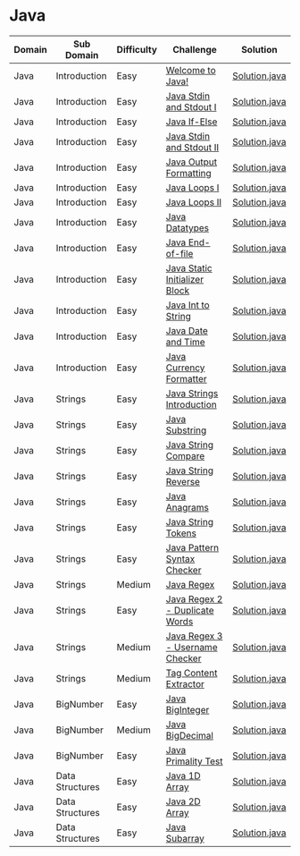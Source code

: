 # Java

| Domain    | Sub Domain      | Difficulty | Challenge                                                                                            | Solution                                                               |
| --------- | --------------- | ---------- | ---------------------------------------------------------------------------------------------------- | ---------------------------------------------------------------------- |
| Java      | Introduction    | Easy       | [Welcome to Java!](https://www.hackerrank.com/challenges/welcome-to-java)                            | [Solution.java](src/introduction/welcome/Solution.java?ts=4)           |
| Java      | Introduction    | Easy       | [Java Stdin and Stdout I](https://www.hackerrank.com/challenges/java-stdin-and-stdout-1)             | [Solution.java](src/introduction/stdinout1/Solution.java?ts=4)         |
| Java      | Introduction    | Easy       | [Java If-Else](https://www.hackerrank.com/challenges/java-if-else)                                   | [Solution.java](src/introduction/ifelse/Solution.java?ts=4)            |
| Java      | Introduction    | Easy       | [Java Stdin and Stdout II](https://www.hackerrank.com/challenges/java-stdin-stdout)                  | [Solution.java](src/introduction/stdinout2/Solution.java?ts=4)         |
| Java      | Introduction    | Easy       | [Java Output Formatting](https://www.hackerrank.com/challenges/java-output-formatting)               | [Solution.java](src/introduction/outputformatting/Solution.java?ts=4)  |
| Java      | Introduction    | Easy       | [Java Loops I](https://www.hackerrank.com/challenges/java-loops-i)                                   | [Solution.java](src/introduction/loops1/Solution.java?ts=4)            |
| Java      | Introduction    | Easy       | [Java Loops II](https://www.hackerrank.com/challenges/java-loops)                                    | [Solution.java](src/introduction/loops2/Solution.java?ts=4)            |
| Java      | Introduction    | Easy       | [Java Datatypes](https://www.hackerrank.com/challenges/java-datatypes)                               | [Solution.java](src/introduction/datatypes/Solution.java?ts=4)         |
| Java      | Introduction    | Easy       | [Java End-of-file](https://www.hackerrank.com/challenges/java-end-of-file)                           | [Solution.java](src/introduction/endoffile/Solution.java?ts=4)         |
| Java      | Introduction    | Easy       | [Java Static Initializer Block](https://www.hackerrank.com/challenges/java-static-initializer-block) | [Solution.java](src/introduction/staticinitblock/Solution.java?ts=4)   |
| Java      | Introduction    | Easy       | [Java Int to String](https://www.hackerrank.com/challenges/java-int-to-string)                       | [Solution.java](src/introduction/inttostr/Solution.java?ts=4)          |
| Java      | Introduction    | Easy       | [Java Date and Time](https://www.hackerrank.com/challenges/java-date-and-time)                       | [Solution.java](src/introduction/dateandtime/Solution.java?ts=4)       |
| Java      | Introduction    | Easy       | [Java Currency Formatter](https://www.hackerrank.com/challenges/java-currency-formatter)             | [Solution.java](src/introduction/currencyformatter/Solution.java?ts=4) |
| Java      | Strings         | Easy       | [Java Strings Introduction](https://www.hackerrank.com/challenges/java-strings-introduction)         | [Solution.java](src/strings/introduction/Solution.java?ts=4)           |
| Java      | Strings         | Easy       | [Java Substring](https://www.hackerrank.com/challenges/java-substring)                               | [Solution.java](src/strings/substring/Solution.java?ts=4)              |
| Java      | Strings         | Easy       | [Java String Compare](https://www.hackerrank.com/challenges/java-string-compare)                     | [Solution.java](src/strings/compare/Solution.java?ts=4)                |
| Java      | Strings         | Easy       | [Java String Reverse](https://www.hackerrank.com/challenges/java-string-reverse)                     | [Solution.java](src/strings/reverse/Solution.java?ts=4)                |
| Java      | Strings         | Easy       | [Java Anagrams](https://www.hackerrank.com/challenges/java-anagrams)                                 | [Solution.java](src/strings/anagrams/Solution.java?ts=4)               |
| Java      | Strings         | Easy       | [Java String Tokens](https://www.hackerrank.com/challenges/java-string-tokens)                       | [Solution.java](src/strings/tokens/Solution.java?ts=4)                 |
| Java      | Strings         | Easy       | [Java Pattern Syntax Checker](https://www.hackerrank.com/challenges/java-string-tokens)              | [Solution.java](src/strings/syntaxchecker/Solution.java?ts=4)          |
| Java      | Strings         | Medium     | [Java Regex](https://www.hackerrank.com/challenges/java-regex)                                       | [Solution.java](src/strings/regex/Solution.java?ts=4)                  |
| Java      | Strings         | Easy       | [Java Regex 2 - Duplicate Words](https://www.hackerrank.com/challenges/duplicate-word)               | [Solution.java](src/strings/duplicatewords/Solution.java?ts=4)         |
| Java      | Strings         | Medium     | [Java Regex 3 - Username Checker](https://www.hackerrank.com/challenges/valid-username-checker)      | [Solution.java](src/strings/usernamechecker/Solution.java?ts=4)        |
| Java      | Strings         | Medium     | [Tag Content Extractor](https://www.hackerrank.com/challenges/tag-content-extractor)                 | [Solution.java](src/strings/tagextractor/Solution.java?ts=4)           |
| Java      | BigNumber       | Easy       | [Java BigInteger](https://www.hackerrank.com/challenges/java-biginteger)                             | [Solution.java](src/bignumber/biginteger/Solution.java?ts=4)           |
| Java      | BigNumber       | Medium     | [Java BigDecimal](https://www.hackerrank.com/challenges/java-bigdecimal)                             | [Solution.java](src/bignumber/bigdecimal/Solution.java?ts=4)           |
| Java      | BigNumber       | Easy       | [Java Primality Test](https://www.hackerrank.com/challenges/java-primality-test)                     | [Solution.java](src/bignumber/primalitytest/Solution.java?ts=4)        |
| Java      | Data Structures | Easy       | [Java 1D Array](https://www.hackerrank.com/challenges/java-1d-array-introduction)                    | [Solution.java](src/datastructures/onedarray/Solution.java?ts=4)       |
| Java      | Data Structures | Easy       | [Java 2D Array](https://www.hackerrank.com/challenges/java-2d-array)                                 | [Solution.java](src/datastructures/twoddarray/Solution.java?ts=4)      |
| Java      | Data Structures | Easy       | [Java Subarray](https://www.hackerrank.com/challenges/java-negative-subarray)                        | [Solution.java](src/datastructures/subarray/Solution.java?ts=4)        |